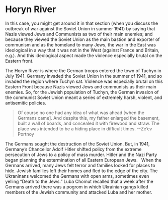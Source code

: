 # Horyn River

In this case, you might get around it in that section (when you discuss the outbreak of war against the Soviet Union in summer 1941) by saying that Nazis viewed Jews and Communists as two of their main enemies; and because they viewed the Soviet Union as the main bastion and exporter of communism and as the homeland to many Jews, the war in the East was ideological in a way that it was not in the West (against France and Britain, e.g.). And this ideological aspect made the violence especially brutal on the Eastern front.

The Horyn River is where the German troops entered the town of Tuchyn in July 1941. Germany invaded the Soviet Union in the summer of 1941, and so invaded the region where Tuchyn sat. Violence was especially brutal on this Eastern Front because Nazis viewed Jews and communists as their main enemies. So, for the Jewish population of Tuchyn, the German invasion of the communist Soviet Union meant a series of extremely harsh, violent, and antisemitic policies.
 
> Of course no one had any idea of what was ahead [when the Germans came]. And despite this, my father enlarged the basement, built a wall of boards, and concealed it with firewood and straw. The place was intended to be a hiding place in difficult times.
--Ze’ev Portnoy

The Germans sought the destruction of the Soviet Union. But, in 1941, Germany’s Chancellor Adolf Hitler shifted policy from the extreme persecution of Jews to a policy of mass murder. Hitler and the Nazi Party began planning the extermination of all Eastern European Jews.
 
When the Germans arrived, many Jews felt terror and families looked for places to hide. Jewish families left their homes and fled to the edge of the city. The Ukraninans welcomed the Germans with open arms, sometimes even yelling “Death to the Jews.” Luba Chomut recalled that a week after the Germans arrived there was a pogrom in which Ukrainian gangs killed members of the Jewish community and attacked Luba and her mother.


